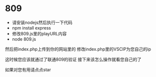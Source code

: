 # 809
 
 - 请安装nodejs然后执行一下代码
 - npm install express
 - 修改809.js里的playURL内容
 - node 809.js

然后把index.php上传到你的网站里的
修改index.php里的VSCIP为您自己的ip

这时候您应该就通过了联通809的验证
接下来该怎么操作就看您自己的了

如果对您有用请点点star
